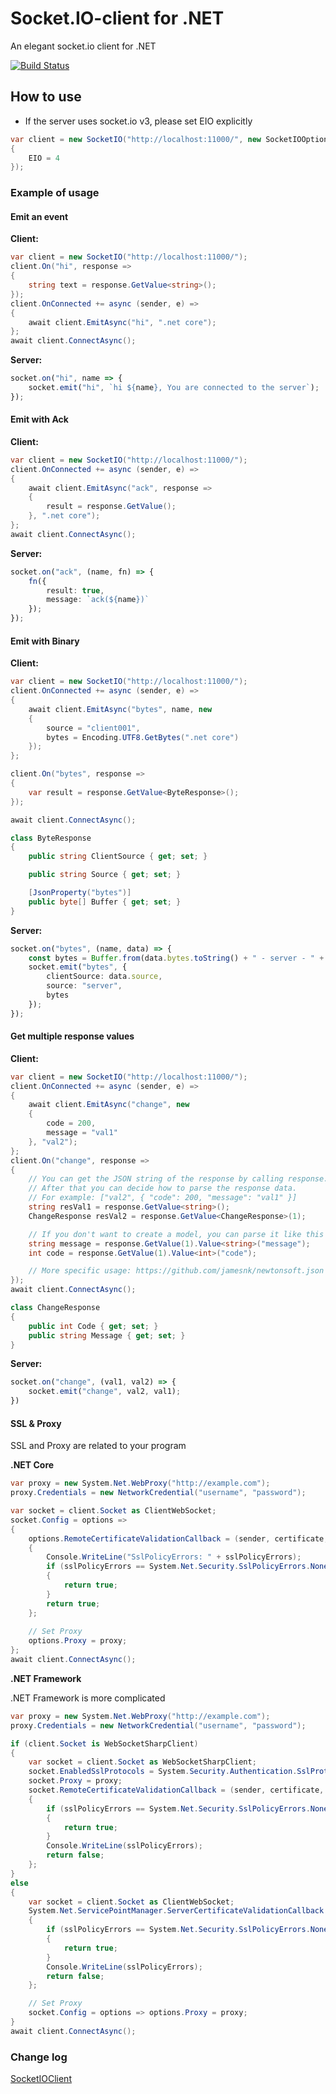 # Socket.IO-client for .NET

An elegant socket.io client for .NET

[![Build Status](https://herowong.visualstudio.com/socket.io-client/_apis/build/status/doghappy.socket.io-client-csharp?branchName=master)](https://herowong.visualstudio.com/socket.io-client/_build/latest?definitionId=15&branchName=master)

## How to use

* If the server uses socket.io v3, please set EIO explicitly

```cs
var client = new SocketIO("http://localhost:11000/", new SocketIOOptions
{
    EIO = 4
});
```

### Example of usage

#### Emit an event

**Client:**

```cs
var client = new SocketIO("http://localhost:11000/");
client.On("hi", response =>
{
    string text = response.GetValue<string>();
});
client.OnConnected += async (sender, e) =>
{
    await client.EmitAsync("hi", ".net core");
};
await client.ConnectAsync();
```

**Server:**

```ts
socket.on("hi", name => {
    socket.emit("hi", `hi ${name}, You are connected to the server`);
});
```

#### Emit with Ack

**Client:**

```cs
var client = new SocketIO("http://localhost:11000/");
client.OnConnected += async (sender, e) =>
{
    await client.EmitAsync("ack", response =>
    {
        result = response.GetValue();
    }, ".net core");
};
await client.ConnectAsync();
```

**Server:**

```ts
socket.on("ack", (name, fn) => {
    fn({
        result: true,
        message: `ack(${name})`
    });
});
```

#### Emit with Binary

**Client:**

```cs
var client = new SocketIO("http://localhost:11000/");
client.OnConnected += async (sender, e) =>
{
    await client.EmitAsync("bytes", name, new
    {
        source = "client001",
        bytes = Encoding.UTF8.GetBytes(".net core")
    });
};

client.On("bytes", response =>
{
    var result = response.GetValue<ByteResponse>();
});

await client.ConnectAsync();
```

```cs
class ByteResponse
{
    public string ClientSource { get; set; }

    public string Source { get; set; }

    [JsonProperty("bytes")]
    public byte[] Buffer { get; set; }
}
```

**Server:**

```ts
socket.on("bytes", (name, data) => {
    const bytes = Buffer.from(data.bytes.toString() + " - server - " + name, "utf-8");
    socket.emit("bytes", {
        clientSource: data.source,
        source: "server",
        bytes
    });
});
```

#### Get multiple response values

**Client:**

```cs
var client = new SocketIO("http://localhost:11000/");
client.OnConnected += async (sender, e) =>
{
    await client.EmitAsync("change", new
    {
        code = 200,
        message = "val1"
    }, "val2");
};
client.On("change", response =>
{
    // You can get the JSON string of the response by calling response.ToString()
    // After that you can decide how to parse the response data.
    // For example: ["val2", { "code": 200, "message": "val1" }]
    string resVal1 = response.GetValue<string>();
    ChangeResponse resVal2 = response.GetValue<ChangeResponse>(1);

    // If you don't want to create a model, you can parse it like this
    string message = response.GetValue(1).Value<string>("message");
    int code = response.GetValue(1).Value<int>("code");

    // More specific usage: https://github.com/jamesnk/newtonsoft.json
});
await client.ConnectAsync();
```

```cs
class ChangeResponse
{
    public int Code { get; set; }
    public string Message { get; set; }
}
```

**Server:**

```ts
socket.on("change", (val1, val2) => {
    socket.emit("change", val2, val1);
})
```

#### SSL & Proxy

SSL and Proxy are related to your program

**.NET Core**

```cs
var proxy = new System.Net.WebProxy("http://example.com");
proxy.Credentials = new NetworkCredential("username", "password");

var socket = client.Socket as ClientWebSocket;
socket.Config = options =>
{
    options.RemoteCertificateValidationCallback = (sender, certificate, chain, sslPolicyErrors) =>
    {
        Console.WriteLine("SslPolicyErrors: " + sslPolicyErrors);
        if (sslPolicyErrors == System.Net.Security.SslPolicyErrors.None)
        {
            return true;
        }
        return true;
    };
	
	// Set Proxy
    options.Proxy = proxy;
};
await client.ConnectAsync();
```

**.NET Framework**

.NET Framework is more complicated

```cs
var proxy = new System.Net.WebProxy("http://example.com");
proxy.Credentials = new NetworkCredential("username", "password");

if (client.Socket is WebSocketSharpClient)
{
    var socket = client.Socket as WebSocketSharpClient;
    socket.EnabledSslProtocols = System.Security.Authentication.SslProtocols.Tls;
    socket.Proxy = proxy;
    socket.RemoteCertificateValidationCallback = (sender, certificate, chain, sslPolicyErrors) =>
    {
        if (sslPolicyErrors == System.Net.Security.SslPolicyErrors.None)
        {
            return true;
        }
        Console.WriteLine(sslPolicyErrors);
        return false;
    };
}
else
{
    var socket = client.Socket as ClientWebSocket;
    System.Net.ServicePointManager.ServerCertificateValidationCallback = (sender, certificate, chain, sslPolicyErrors) =>
    {
        if (sslPolicyErrors == System.Net.Security.SslPolicyErrors.None)
        {
            return true;
        }
        Console.WriteLine(sslPolicyErrors);
        return false;
    };

    // Set Proxy
	socket.Config = options => options.Proxy = proxy;
}
await client.ConnectAsync();
```

### Change log

[SocketIOClient](./CHANGELOG.md)
